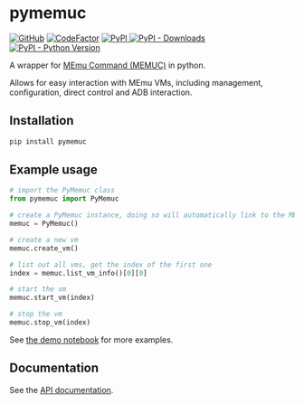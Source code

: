 # pymemuc

[![GitHub](https://img.shields.io/github/license/marmig0404/pymemuc)](LICENSE) [![CodeFactor](https://www.codefactor.io/repository/github/marmig0404/pymemuc/badge)][codefactor_link] [![PyPI](https://img.shields.io/pypi/v/pymemuc) ![PyPI - Downloads](https://img.shields.io/pypi/dm/pymemuc)][pypi_link] [![PyPI - Python Version](https://img.shields.io/pypi/pyversions/pymemuc)][python_link]

A wrapper for [MEmu Command (MEMUC)][memuc_docs] in python.

Allows for easy interaction with MEmu VMs, including management, configuration, direct control and ADB interaction.

## Installation

```bash
pip install pymemuc
```

## Example usage

```python
# import the PyMemuc class
from pymemuc import PyMemuc

# create a PyMemuc instance, doing so will automatically link to the MEMUC executable
memuc = PyMemuc()

# create a new vm
memuc.create_vm()

# list out all vms, get the index of the first one
index = memuc.list_vm_info()[0][0]

# start the vm
memuc.start_vm(index)

# stop the vm
memuc.stop_vm(index)
```

See [the demo notebook][demo_notebook] for more examples.

## Documentation

See the [API documentation][full_doc].

[python_link]: https://www.python.org/
[pypi_link]: https://pypi.org/project/pymemuc/
[codefactor_link]: https://www.codefactor.io/repository/github/marmig0404/pymemuc
[memuc_docs]: https://www.memuplay.com/blog/memucommand-reference-manual.html
[demo_notebook]: demo/demo.ipynb
[full_doc]: https://pymemuc.readthedocs.io
